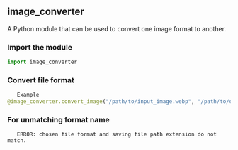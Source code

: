 ## image_converter
A Python module that can be used to convert one image format to another.

### Import the module

```python
import image_converter
```

### Convert file format

```python
   Example
@image_converter.convert_image("/path/to/input_image.webp", "/path/to/output_image.png", "png")
```
### For unmatching format name

```one chosen file extension must match the extension mentioned in path to save image, else it will show an error message
   ERROR: chosen file format and saving file path extension do not match.
```